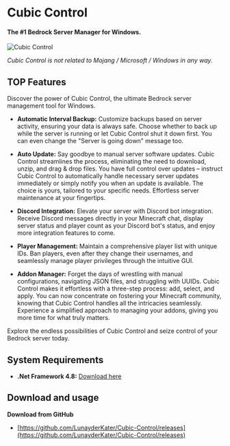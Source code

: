 # Cubic Control
#### The #1 Bedrock Server Manager for Windows.

![Cubic Control](https://lnyktr.de/wp-content/uploads/preview.png)

*Cubic Control is not related to Mojang / Microsoft / Windows in any way.*

## TOP Features
Discover the power of Cubic Control, the ultimate Bedrock server management tool for Windows.

- **Automatic Interval Backup:** Customize backups based on server activity, ensuring your data is always safe. Choose whether to back up while the server is running or let Cubic Control shut it down first. You can even change the "Server is going down" message too.

- **Auto Update:** Say goodbye to manual server software updates. Cubic Control streamlines the process, eliminating the need to download, unzip, and drag & drop files. You have full control over updates – instruct Cubic Control to automatically handle necessary server updates immediately or simply notify you when an update is available. The choice is yours, tailored to your specific needs. Effortless server maintenance at your fingertips.

- **Discord Integration:** Elevate your server with Discord bot integration. Receive Discord messages directly in your Minecraft chat, display server status and player count as your Discord bot's status, and enjoy more integration features to come.

- **Player Management:** Maintain a comprehensive player list with unique IDs. Ban players, even after they change their usernames, and seamlessly manage player privileges through the intuitive GUI.

- **Addon Manager:** Forget the days of wrestling with manual configurations, navigating JSON files, and struggling with UUIDs. Cubic Control makes it effortless with a three-step process: add, select, and apply. You can now concentrate on fostering your Minecraft community, knowing that Cubic Control handles all the intricacies seamlessly. Experience a simplified approach to managing your addons, giving you more time for what truly matters.

Explore the endless possibilities of Cubic Control and seize control of your Bedrock server today.

## System Requirements
+ **.Net Framework 4.8:** [Download here](https://dotnet.microsoft.com/en-us/download/dotnet-framework/thank-you/net48-web-installer)

## Download and usage

**Download from GitHub**
+ [https://github.com/LunayderKater/Cubic-Control/releases](https://github.com/LunayderKater/Cubic-Control/releases)

